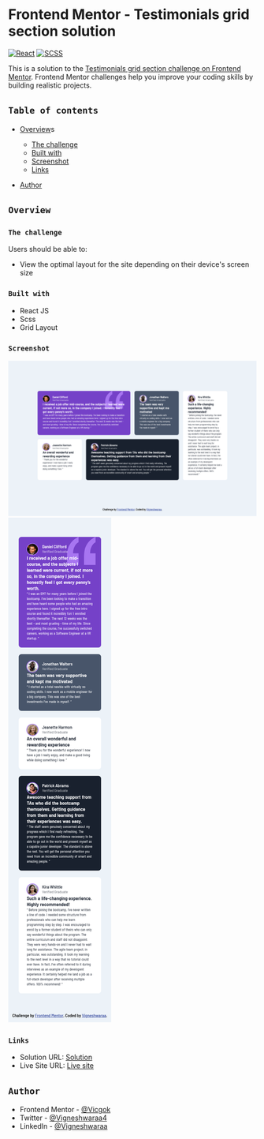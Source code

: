 # Frontend Mentor - Testimonials grid section solution

[![React](https://img.shields.io/badge/React-20232A?style=for-the-badge&logo=react&logoColor=white)](https://reactjs.org/)
[![SCSS](https://img.shields.io/badge/Sass-CC6699?style=for-the-badge&logo=sass&logoColor=white)](https://sass-lang.com/)

This is a solution to the [Testimonials grid section challenge on Frontend Mentor](https://www.frontendmentor.io/challenges/testimonials-grid-section-Nnw6J7Un7). Frontend Mentor challenges help you improve your coding skills by building realistic projects.

## `Table of contents`

- [Overview](#overview)s

  - [The challenge](#the-challenge)
  - [Built with](#built-with)
  - [Screenshot](#screenshot)
  - [Links](#links)

- [Author](#author)

## `Overview`

### `The challenge`

Users should be able to:

- View the optimal layout for the site depending on their device's screen size

### `Built with`

- React JS
- Scss
- Grid Layout

### `Screenshot`

![Solution Screenshot](/public/screenshots/desktop.png)
![Solution Screenshot](/public/screenshots/mobile.png)

### `Links`

- Solution URL: [Solution]()
- Live Site URL: [Live site]()

## `Author`

- Frontend Mentor - [@Vicgok](https://www.frontendmentor.io/profile/Vicgok)
- Twitter - [@Vigneshwaraa4](https://twitter.com/Vigneshwaraa4)
- LinkedIn - [@Vigneshwaraa](https://www.linkedin.com/in/vigneshwaraa1217/)
